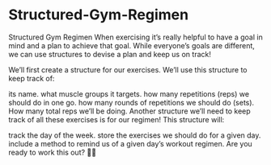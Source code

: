 # Structured-Gym-Regimen

Structured Gym Regimen
When exercising it’s really helpful to have a goal in mind and a plan to achieve that goal. While everyone’s goals are different, we can use structures to devise a plan and keep us on track!

We’ll first create a structure for our exercises. We’ll use this structure to keep track of:

its name.
what muscle groups it targets.
how many repetitions (reps) we should do in one go.
how many rounds of repetitions we should do (sets).
How many total reps we’ll be doing.
Another structure we’ll need to keep track of all these exercises is for our regimen! This structure will:

track the day of the week.
store the exercises we should do for a given day.
include a method to remind us of a given day’s workout regimen.
Are you ready to work this out? 🏋️‍♀️
